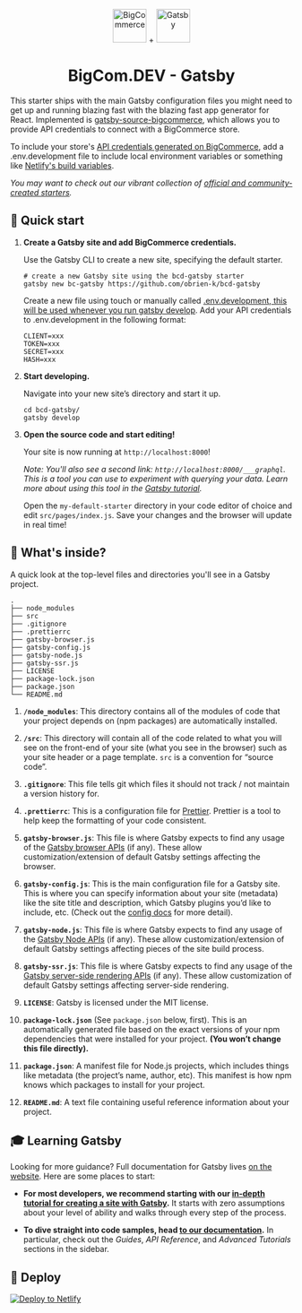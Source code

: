 <p align="center">
  <a href="https://bigcommerce.com"><img alt ="BigCommerce" src="https://wwwcdn.bigcommerce.com/www1.bigcommerce.com/assets/mediakit/downloads/BigCommerce-logomark-whitebg.png?mtime=20160412110957" width="60" /></a>
  +  <a href="https://www.gatsbyjs.org"><img alt="Gatsby" src="https://www.gatsbyjs.org/monogram.svg" width="60" /></a> 
</p>
<h1 align="center">
  BigCom.DEV - Gatsby
</h1>

This starter ships with the main Gatsby configuration files you might need to get up and running blazing fast with the blazing fast app generator for React. Implemented is <a href="https://github.com/thirdandgrove/gatsby-source-bigcommerce">gatsby-source-bigcommerce</a>, which allows you to provide API credentials to connect with a BigCommerce store.

To include your store's [API credentials generated on BigCommerce](https://developer.bigcommerce.com/api-docs/getting-started/authentication), add a .env.development file to include local environment variables or something like [Netlify's build variables](https://www.netlify.com/docs/continuous-deployment/).

_You may want to check out our vibrant collection of [official and community-created starters]()._

## 🚀 Quick start

1.  **Create a Gatsby site and add BigCommerce credentials.**

    Use the Gatsby CLI to create a new site, specifying the default starter.

    ```shell
    # create a new Gatsby site using the bcd-gatsby starter
    gatsby new bc-gatsby https://github.com/obrien-k/bcd-gatsby
    ```
    
    Create a new file using touch or manually called [.env.development, this will be used whenever you run gatsby develop](https://www.gatsbyjs.org/docs/environment-variables/). Add your API credentials to .env.development in the following format:
    ```
    CLIENT=xxx
    TOKEN=xxx
    SECRET=xxx
    HASH=xxx
    ```
    

1.  **Start developing.**

    Navigate into your new site’s directory and start it up.

    ```shell
    cd bcd-gatsby/
    gatsby develop
    ```

1.  **Open the source code and start editing!**

    Your site is now running at `http://localhost:8000`!

    _Note: You'll also see a second link: _`http://localhost:8000/___graphql`_. This is a tool you can use to experiment with querying your data. Learn more about using this tool in the [Gatsby tutorial](https://www.gatsbyjs.org/tutorial/part-five/#introducing-graphiql)._

    Open the `my-default-starter` directory in your code editor of choice and edit `src/pages/index.js`. Save your changes and the browser will update in real time!

## 🧐 What's inside?

A quick look at the top-level files and directories you'll see in a Gatsby project.

    .
    ├── node_modules
    ├── src
    ├── .gitignore
    ├── .prettierrc
    ├── gatsby-browser.js
    ├── gatsby-config.js
    ├── gatsby-node.js
    ├── gatsby-ssr.js
    ├── LICENSE
    ├── package-lock.json
    ├── package.json
    └── README.md

1.  **`/node_modules`**: This directory contains all of the modules of code that your project depends on (npm packages) are automatically installed.

2.  **`/src`**: This directory will contain all of the code related to what you will see on the front-end of your site (what you see in the browser) such as your site header or a page template. `src` is a convention for “source code”.

3.  **`.gitignore`**: This file tells git which files it should not track / not maintain a version history for.

4.  **`.prettierrc`**: This is a configuration file for [Prettier](https://prettier.io/). Prettier is a tool to help keep the formatting of your code consistent.

5.  **`gatsby-browser.js`**: This file is where Gatsby expects to find any usage of the [Gatsby browser APIs](https://www.gatsbyjs.org/docs/browser-apis/) (if any). These allow customization/extension of default Gatsby settings affecting the browser.

6.  **`gatsby-config.js`**: This is the main configuration file for a Gatsby site. This is where you can specify information about your site (metadata) like the site title and description, which Gatsby plugins you’d like to include, etc. (Check out the [config docs](https://www.gatsbyjs.org/docs/gatsby-config/) for more detail).

7.  **`gatsby-node.js`**: This file is where Gatsby expects to find any usage of the [Gatsby Node APIs](https://www.gatsbyjs.org/docs/node-apis/) (if any). These allow customization/extension of default Gatsby settings affecting pieces of the site build process.

8.  **`gatsby-ssr.js`**: This file is where Gatsby expects to find any usage of the [Gatsby server-side rendering APIs](https://www.gatsbyjs.org/docs/ssr-apis/) (if any). These allow customization of default Gatsby settings affecting server-side rendering.

9.  **`LICENSE`**: Gatsby is licensed under the MIT license.

10. **`package-lock.json`** (See `package.json` below, first). This is an automatically generated file based on the exact versions of your npm dependencies that were installed for your project. **(You won’t change this file directly).**

11. **`package.json`**: A manifest file for Node.js projects, which includes things like metadata (the project’s name, author, etc). This manifest is how npm knows which packages to install for your project.

12. **`README.md`**: A text file containing useful reference information about your project.

## 🎓 Learning Gatsby

Looking for more guidance? Full documentation for Gatsby lives [on the website](https://www.gatsbyjs.org/). Here are some places to start:

- **For most developers, we recommend starting with our [in-depth tutorial for creating a site with Gatsby](https://www.gatsbyjs.org/tutorial/).** It starts with zero assumptions about your level of ability and walks through every step of the process.

- **To dive straight into code samples, head [to our documentation](https://www.gatsbyjs.org/docs/).** In particular, check out the _Guides_, _API Reference_, and _Advanced Tutorials_ sections in the sidebar.

## 💫 Deploy

[![Deploy to Netlify](https://www.netlify.com/img/deploy/button.svg)](https://app.netlify.com/start/deploy?repository=https://github.com/gatsbyjs/gatsby-starter-default)
